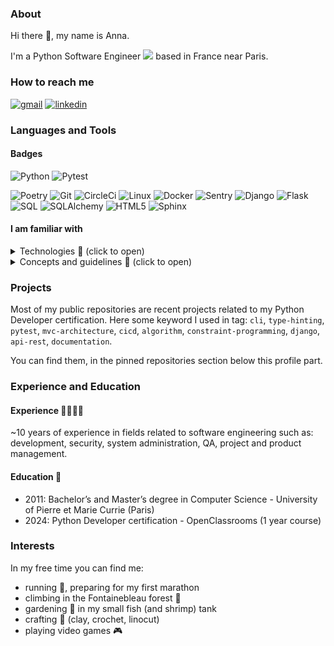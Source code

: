 
### About
Hi there 👋, my name is Anna. 

I'm a Python Software Engineer <img src="https://github.com/nanakin/nanakin/assets/14202917/a70cc56b-3246-4e3f-99fb-58b4874d7fc0"> based in France near Paris.

### How to reach me
[<img alt=gmail src="https://img.shields.io/static/v1?message=Gmail&logo=gmail&label=&color=D14836&logoColor=white&labelColor=&style=for-the-badge">](mailto:kaczoro.anna@gmail.com)
[<img alt=linkedin src="https://img.shields.io/static/v1?message=LinkedIn&logo=linkedin&label=&color=0077B5&logoColor=white&labelColor=&style=for-the-badge">](https://www.linkedin.com/in/annakaczorowski/)

### Languages and Tools
#### Badges
<p>
  <img alt="Python" src="https://img.shields.io/badge/-Python-3776AB?style=for-the-badge&logo=python&logoColor=white" />
  <img alt="Pytest" src="https://img.shields.io/badge/-Pytest-0A9EDC?style=for-the-badge&logo=pytest&logoColor=white" />
</p> 
<p>
  <img alt="Poetry" src="https://img.shields.io/badge/-Poetry-60A5FA?style=flat-square&logo=poetry&logoColor=white" />
  <img alt="Git" src="https://img.shields.io/badge/-Git-F05032?style=flat-square&logo=git&logoColor=white" />
  <img alt="CircleCi" src="https://img.shields.io/badge/-Circle_CI-343434?style=flat-square&logo=circleci&logoColor=white" />
  <img alt="Linux" src="https://img.shields.io/badge/-Linux-FCC624?style=flat-square&logo=linux&logoColor=black" />
  <img alt="Docker" src="https://img.shields.io/badge/-Docker-2496ED?style=flat-square&logo=docker&logoColor=white" />
  <img alt="Sentry" src="https://img.shields.io/badge/-Sentry-362D59?style=flat-square&logo=sentry&logoColor=white" />
  <img alt="Django" src="https://img.shields.io/badge/-Django-092E20?style=flat-square&logo=django&logoColor=white" />
  <img alt="Flask" src="https://img.shields.io/badge/-Flask-000000?style=flat-square&logo=flask&logoColor=white" />
  <img alt="SQL" src="https://img.shields.io/badge/-MySQL-4479A1?style=flat-square&logo=mysql&logoColor=white" />
  <img alt="SQLAlchemy" src="https://img.shields.io/badge/-SQLAlchemy-D71F00?style=flat-square&logo=sqlalchemy&logoColor=white" />
  <img alt="HTML5" src="https://img.shields.io/badge/-HTML5-E34F26?style=flat-square&logo=html5&logoColor=white" />
  <img alt="Sphinx" src="https://img.shields.io/badge/-Sphinx-000000?style=flat-square&logo=sphinx&logoColor=white" />
</p>

#### I am familiar with
<details>
<summary>Technologies 🧰 (click to open)</summary>
<img width="180px" align="right" src="https://github.com/nanakin/nanakin/assets/14202917/aee2ed10-aebf-45db-b631-0d5a6478bbb6" alt="octocat">

- concurrency: `asyncio`
- static typing: `mypy`
- style: `flake8`,`black`,`isort`
- testing: `pytest`, `tox`, `coverage`
- security: `bandit`
- packaging and dependency: `poetry`
- documentation: `sphinx`
- CI/CD: `circleci`
- containerization: `docker`
- log monitoring: `sentry`
- database: `mysql`
- web frameworks: `django`, `flask`
- API: `rest`
- object relational mapping: `sqlalchemy`, `django-orm`
- command line: `click`
- terminal user interface: `rich`, `questionary`
- frontend: `html`, `css`, a little of `javascript`
- other: `pygame`
</details>

<details>
<summary>Concepts and guidelines 📖 (click to open)</summary>

- TDD (Test Driven Development)
- DDD (Domain Driven Design)
- Clean Code: KISS, DRY, etc.
- SOLID principles (Single-responsibility, Interface segregation, ...)
- Agile
- OWASP top 10 security risks
- RGPD (General Data Protection Regulation)
- PEP 8 coding conventions
</details>

### Projects

Most of my public repositories are recent projects related to my Python Developer certification. 
Here some keyword I used in tag: `cli`, `type-hinting`, `pytest`, `mvc-architecture`, `cicd`, `algorithm`, `constraint-programming`, `django`, `api-rest`, `documentation`.

You can find them, in the pinned repositories section below this profile part.

### Experience and Education

#### Experience 👩🏼‍💻🏢
~10 years of experience in fields related to software engineering such as: development, security, system administration, QA, project and product management.
#### Education 📜
- 2011: Bachelor’s and Master’s degree in Computer Science - University of Pierre et Marie Currie (Paris)
- 2024: Python Developer certification - OpenClassrooms (1 year course)

### Interests
In my free time you can find me:
- running 🏃, preparing for my first marathon
- climbing in the Fontainebleau forest 🧗
- gardening 🌱 in my small fish (and shrimp) tank
- crafting 🧶 (clay, crochet, linocut)
- playing video games 🎮
